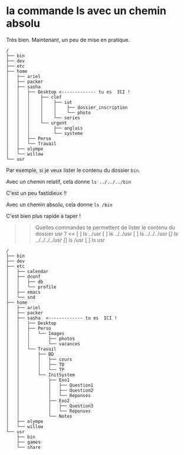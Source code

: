 # la commande ls avec un chemin absolu

Très bien. Maintenant, un peu de mise en pratique.


```
/
├── bin
├── dev
├── etc
├── home
│   ├── ariel
│   ├── packer
│   ├── sasha  
│   │   ├── Desktop <------------- tu es  ICI !
│   │   │    ├── clef
│   │   │    │    ├── iut
│   │   │    │    │    ├── dossier_inscription
│   │   │    │    │    └── photo 
│   │   │    │    └── series 
│   │   │    └── urgent
│   │   │         ├── anglais
│   │   │         └── systeme 
│   │   ├── Perso
│   │   └── Travail 
│   ├── olympe
│   └── willow
└── usr
``` 

Par exemple, si je veux lister le contenu du dossier `bin`.

Avec un chemin relatif, cela donne `ls ../../../bin`

C'est un peu fastidieux !!

Avec un chemin absolu, cela donne `ls /bin`

C'est bien plus rapide à taper !

>> Quelles commandes te permettent de lister le contenu du dossier usr ? <<
[ ] ls ../usr
[ ] ls ../../usr
[ ] ls ../../../usr
[*] ls ../../../../usr
[*] ls /usr
[ ] ls usr







```
/
├── bin
├── dev
├── etc
│   ├── calendar
│   ├── dconf
│   │   ├── db
│   │   └── profile
│   ├── emacs
│   └── snd
├── home
│   ├── ariel
│   ├── packer
│   ├── sasha  <------------- tu es  ICI !
│   │   ├── Desktop
│   │   ├── Perso
│   │   │   └── Images
│   │   │       ├── photos
│   │   │       └── vacances
│   │   └── Travail
│   │       ├── BD
│   │       │   ├── cours
│   │       │   ├── TD
│   │       │   └── TP
│   │       └── InitSystem
│   │           ├── Exo1
│   │           │   ├── Question1
│   │           │   ├── Question2
│   │           │   └── Reponses
│   │           ├── Exo2
│   │           │   ├── Question3
│   │           │   └── Reponses
│   │           └── Notes
│   ├── olympe
│   └── willow
└── usr
    ├── bin
    ├── games
    └── share
``` 
